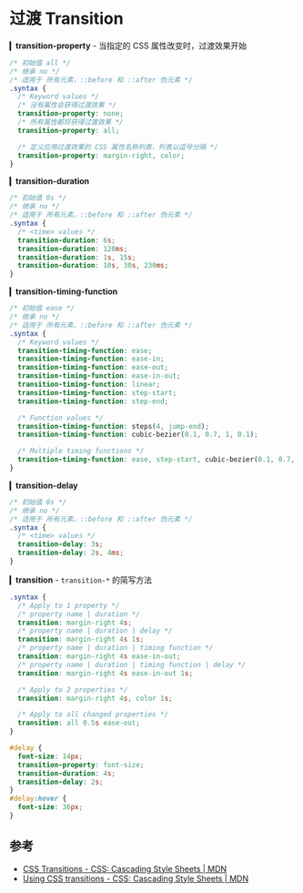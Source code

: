 # 过渡 Transition

▎**transition-property** - 当指定的 CSS 属性改变时，过渡效果开始

```css
/* 初始值 all */
/* 继承 no */
/* 适用于 所有元素，::before 和 ::after 伪元素 */
.syntax {
  /* Keyword values */
  /* 没有属性会获得过渡效果 */
  transition-property: none;
  /* 所有属性都将获得过渡效果 */
  transition-property: all;

  /* 定义应用过渡效果的 CSS 属性名称列表，列表以逗号分隔 */
  transition-property: margin-right, color;
}
```

▎**transition-duration**

```css
/* 初始值 0s */
/* 继承 no */
/* 适用于 所有元素，::before 和 ::after 伪元素 */
.syntax {
  /* <time> values */
  transition-duration: 6s;
  transition-duration: 120ms;
  transition-duration: 1s, 15s;
  transition-duration: 10s, 30s, 230ms;
}
```

▎**transition-timing-function**

```css
/* 初始值 ease */
/* 继承 no */
/* 适用于 所有元素，::before 和 ::after 伪元素 */
.syntax {
  /* Keyword values */
  transition-timing-function: ease;
  transition-timing-function: ease-in;
  transition-timing-function: ease-out;
  transition-timing-function: ease-in-out;
  transition-timing-function: linear;
  transition-timing-function: step-start;
  transition-timing-function: step-end;

  /* Function values */
  transition-timing-function: steps(4, jump-end);
  transition-timing-function: cubic-bezier(0.1, 0.7, 1, 0.1);

  /* Multiple timing functions */
  transition-timing-function: ease, step-start, cubic-bezier(0.1, 0.7, 1, 0.1);
}
```

▎**transition-delay**

```css
/* 初始值 0s */
/* 继承 no */
/* 适用于 所有元素，::before 和 ::after 伪元素 */
.syntax {
  /* <time> values */
  transition-delay: 3s;
  transition-delay: 2s, 4ms;
}
```

▎**transition** - `transition-*` 的简写方法

```css
.syntax {
  /* Apply to 1 property */
  /* property name | duration */
  transition: margin-right 4s;
  /* property name | duration | delay */
  transition: margin-right 4s 1s;
  /* property name | duration | timing function */
  transition: margin-right 4s ease-in-out;
  /* property name | duration | timing function | delay */
  transition: margin-right 4s ease-in-out 1s;

  /* Apply to 2 properties */
  transition: margin-right 4s, color 1s;

  /* Apply to all changed properties */
  transition: all 0.5s ease-out;
}
```

```css
#delay {
  font-size: 14px;
  transition-property: font-size;
  transition-duration: 4s;
  transition-delay: 2s;
}
#delay:hover {
  font-size: 36px;
}
```

## 参考

- [CSS Transitions - CSS: Cascading Style Sheets | MDN](https://developer.mozilla.org/en-US/docs/Web/CSS/CSS_Transitions)
- [Using CSS transitions - CSS: Cascading Style Sheets | MDN](https://developer.mozilla.org/en-US/docs/Web/CSS/CSS_Transitions/Using_CSS_transitions)
